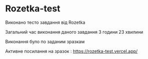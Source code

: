# Rozetka-test
Виконано тесто завдання від Rozetka

Загальний час виконання даного завдання 3 години 23 хвилини

Виконання було по заданим зразкам

Активне посилання на зразок : https://rozetka-test.vercel.app/
